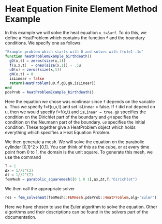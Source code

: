 # Heat Equation Finite Element Method Example

In this example we will solve the heat equation ``u_t=Δu+f``. To do this, we define
a HeatProblem which contains the function `f` and the boundary conditions. We
specify one as follows:

```julia
"Example problem which starts with 0 and solves with f(u)=1-.1u"
function heatProblemExample_birthdeath()
  gD(x,t) = zeros(size(x,1))
  f(u,x,t)  = ones(size(x,1)) - .5u
  u0(x) = zeros(size(x,1))
  gN(x,t) = 0
  isLinear = false
  return(HeatProblem(u0,f,gD,gN,isLinear))
end
pdeProb = heatProblemExample_birthdeath()
```

Here the equation we chose was nonlinear since `f` depends on the variable `u`.
Thus we specify f=f(u,x,t) and set isLinear = false. If `f` did not depend on
u, then we would specify f=f(x,t) and `isLinear = true`. `gD` specifies the condition
on the Dirichlet part of the boundary and `gN` specifies the condition on the
Neumann part of the boundary. `u0` specifies the initial condition. These together
give a HeatProblem object which holds everything which specifies a Heat Equation Problem.

We then generate a mesh. We will solve the equation on the parabolic cylinder
[0,1]^2 x [0,1]. You can think of this as the cube, or at every time point from 0
to 1, the domain is the unit square. To generate this mesh, we use the command

```julia
T = 1
Δx = 1//2^(3)
Δt = 1//2^(7)
femMesh = parabolic_squaremesh([0 1 0 1],Δx,Δt,T,"Dirichlet")
```  

We then call the appropriate solver

```julia
res = fem_solveheat(femMesh::FEMmesh,pdeProb::HeatProblem,alg="Euler")
```

Here we have chosen to use the Euler algorithm to solve the equation. Other algorithms
and their descriptions can be found in the solvers part of the documentation.
